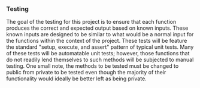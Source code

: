### Testing

The goal of the testing for this project is to ensure that each function produces the correct and expected output based on known inputs. These known inputs are designed to be similar to what would be a normal input for the functions within the context of the project. These tests will be feature the standard "setup, execute, and assert" pattern of typical unit tests. Many of these tests will be automatable unit tests; however, those functions that do not readily lend themselves to such methods will be subjected to manual testing. One small note, the methods to be tested must be changed to public from private to be tested even though the majority of their functionality would ideally be better left as being private.